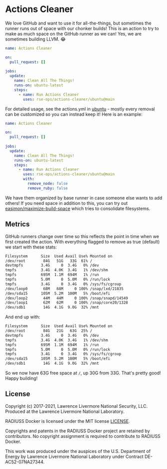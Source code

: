 # Actions Cleaner

We love GitHub and want to use it for all-the-things, but sometimes the runner
runs out of space with our chonker builds! This is an action to try to make as 
much space on the GitHub runner as we can! Yes, we are sometimes building LLVM. 😂️

```yaml
name: Actions Cleaner

on: 
  pull_request: []
 
jobs:
  update:
    name: Clean All The Things!
    runs-on: ubuntu-latest
    steps:
      - name: Run Actions Cleaner
        uses: rse-ops/actions-cleaner/ubuntu@main
```

For detailed usage, see the actions.yml in [ubuntu](ubuntu) - mostly every removal can be customized so you
can instead keep it! Here is an example:


```yaml
name: Actions Cleaner

on: 
  pull_request: []
 
jobs:
  update:
    name: Clean All The Things!
    runs-on: ubuntu-latest
    steps:
      - name: Run Actions Cleaner
        uses: rse-ops/actions-cleaner/ubuntu@main
        with:
          remove_node: false
          remove_ruby: false
```

We have them organized by base runner in case someone
else wants to add others! If you need space in addition to this, you can try out
[easimon/maximize-build-space](https://github.com/easimon/maximize-build-space#how-it-works) which
tries to consolidate filesystems.


## Metrics

GitHub runners change over time so this reflects the point in time when we first
created the action. With everything flagged to remove as true (default) we start with these stats:

```bash
Filesystem      Size  Used Avail Use% Mounted on
/dev/root        84G   51G   33G  61% /
devtmpfs        3.4G     0  3.4G   0% /dev
tmpfs           3.4G  4.0K  3.4G   1% /dev/shm
tmpfs           695M  1.1M  694M   1% /run
tmpfs           5.0M     0  5.0M   0% /run/lock
tmpfs           3.4G     0  3.4G   0% /sys/fs/cgroup
/dev/loop0       68M   68M     0 100% /snap/lxd/21835
/dev/sda15      105M  5.2M  100M   5% /boot/efi
/dev/loop2       44M   44M     0 100% /snap/snapd/14549
/dev/loop1       62M   62M     0 100% /snap/core20/1328
/dev/sdb1        14G  4.1G  9.0G  32% /mnt
```
And end up with:

```bash
Filesystem      Size  Used Avail Use% Mounted on
/dev/root        84G   21G   63G  25% /
devtmpfs        3.4G     0  3.4G   0% /dev
tmpfs           3.4G  4.0K  3.4G   1% /dev/shm
tmpfs           695M  1.1M  694M   1% /run
tmpfs           5.0M     0  5.0M   0% /run/lock
tmpfs           3.4G     0  3.4G   0% /sys/fs/cgroup
/dev/sda15      105M  5.2M  100M   5% /boot/efi
/dev/sdb1        14G  4.1G  9.0G  32% /mnt
```

So we now have 63G free space at `/`, up 30G from 33G. That's pretty good!
Happy building!

License
-------

Copyright (c) 2017-2021, Lawrence Livermore National Security, LLC. 
Produced at the Lawrence Livermore National Laboratory.

RADIUSS Docker is licensed under the MIT license [LICENSE](./LICENSE).

Copyrights and patents in the RADIUSS Docker project are retained by
contributors. No copyright assignment is required to contribute to RADIUSS
Docker.

This work was produced under the auspices of the U.S. Department of
Energy by Lawrence Livermore National Laboratory under Contract
DE-AC52-07NA27344.
